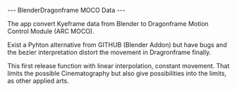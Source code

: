 --- BlenderDragonframe MOCO Data ---

The app convert Kyeframe data from Blender to Dragonframe Motion Control Module (ARC MOCO).

Exist a Pyhton alternative from GITHUB (Blender Addon) but have bugs and the bezier interpretation distort the movement in Dragronframe finally.

This first release function with linear interpolation, constant movement. That limits
the possible Cinematography but also give possibilities into the limits, as other applied arts.






